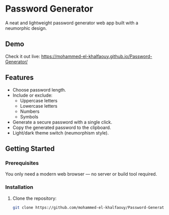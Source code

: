 # Password Generator

A neat and lightweight password generator web app built with a neumorphic design.

## Demo

Check it out live: https://mohammed-el-khalfaouy.github.io/Password-Generator/

## Features

- Choose password length.  
- Include or exclude:  
  - Uppercase letters  
  - Lowercase letters  
  - Numbers  
  - Symbols  
- Generate a secure password with a single click.  
- Copy the generated password to the clipboard.  
- Light/dark theme switch (neumorphism style).

## Getting Started

### Prerequisites  
You only need a modern web browser — no server or build tool required.

### Installation  
1. Clone the repository:  
   ```bash
   git clone https://github.com/mohammed-el-khalfaouy/Password-Generator.git
